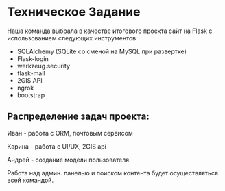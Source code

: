 # Техническое Задание

Наша команда выбрала в качестве итогового проекта сайт на Flask с использованием следующих инструментов:

* SQLAlchemy (SQLite cо сменой на MySQL при развертке)
* Flask-login 
* werkzeug.security 
* flask-mail 
* 2GIS API 
* ngrok 
* bootstrap 
  
## Распределение задач проекта:

Иван - работа с ORM, почтовым сервисом

Карина - работа с UI/UX, 2GIS api

Андрей - создание модели пользователя

Работа над админ. панелью и поиском контента будет осуществляться всей командой.
